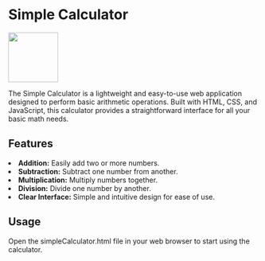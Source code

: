 <h1>Simple Calculator</h1>
<img style= "width:100px" src="https://cdn-icons-png.flaticon.com/512/8418/8418713.png">

The Simple Calculator is a lightweight and easy-to-use web application designed to perform basic arithmetic operations. 
Built with HTML, CSS, and JavaScript, this calculator provides a straightforward interface for all your basic math needs.

<h2>Features</h2>
<li><b>Addition:</b> Easily add two or more numbers.</li>
<li><b>Subtraction:</b> Subtract one number from another.</li>
<li><b>Multiplication:</b> Multiply numbers together.</li>
<li><b>Division:</b> Divide one number by another.</li>
<li><b>Clear Interface:</b> Simple and intuitive design for ease of use.</li>

<h2>Usage</h2>
Open the simpleCalculator.html file in your web browser to start using the calculator.
